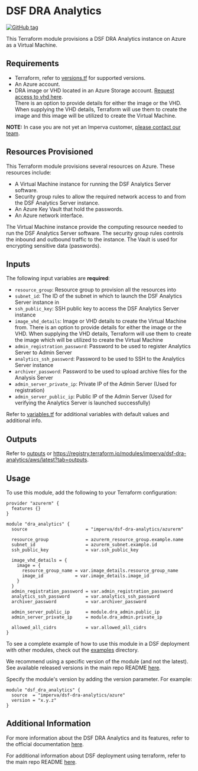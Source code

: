 # DSF DRA Analytics
[![GitHub tag](https://img.shields.io/github/v/tag/imperva/dsfkit.svg)](https://github.com/imperva/dsfkit/tags)

This Terraform module provisions a DSF DRA Analytics instance on Azure as a Virtual Machine.

## Requirements
* Terraform, refer to [versions.tf](versions.tf) for supported versions.
* An Azure account.
* DRA image or VHD located in an Azure Storage account. [Request access to vhd here](https://docs.google.com/forms/d/e/1FAIpQLSfCBUGHN04u2gK8IoxuHl4TLooBWUl7cK7ihS9Q5ZHwafNBHA/viewform). <br/>
  There is an option to provide details for either the image or the VHD. When supplying the VHD details, Terraform will use them to create the image and this image will be utilized to create the Virtual Machine.

**NOTE:** In case you are not yet an Imperva customer, [please contact our team](https://www.imperva.com/contact-us/).

## Resources Provisioned
This Terraform module provisions several resources on Azure. These resources include:
* A Virtual Machine instance for running the DSF Analytics Server software.
* Security group rules to allow the required network access to and from the DSF Analytics Server instance.
* An Azure Key Vault that hold the passwords.
* An Azure network interface.

The Virtual Machine instance provide the computing resource needed to run the DSF Analytics Server software. The security group rules controls the inbound and outbound traffic to the instance. The Vault is used for encrypting sensitive data (passwords).

## Inputs

The following input variables are **required**:

* `resource_group`: Resource group to provision all the resources into
* `subnet_id`: The ID of the subnet in which to launch the DSF Analytics Server instance in
* `ssh_public_key`: SSH public key to access the DSF Analytics Server instance
* `image_vhd_details`: Image or VHD details to create the Virtual Machine from. There is an option to provide details for either the image or the VHD. When supplying the VHD details, Terraform will use them to create the image which will be utilized to create the Virtual Machine
* `admin_registration_password`: Password to be used to register Analytics Server to Admin Server
* `analytics_ssh_password`: Password to be used to SSH to the Analytics Server instance
* `archiver_password`:  Password to be used to upload archive files for the Analysis Server
* `admin_server_private_ip`: Private IP of the Admin Server (Used for registration)
* `admin_server_public_ip`: Public IP of the Admin Server (Used for verifying the Analytics Server is launched successfully)

Refer to [variables.tf](variables.tf) for additional variables with default values and additional info.

## Outputs

Refer to [outputs](outputs.tf) or https://registry.terraform.io/modules/imperva/dsf-dra-analytics/aws/latest?tab=outputs.

## Usage

To use this module, add the following to your Terraform configuration:

```
provider "azurerm" {
  features {}
}

module "dra_analytics" {
  source                      = "imperva/dsf-dra-analytics/azurerm"
  
  resource_group              = azurerm_resource_group.example.name   
  subnet_id                   = azurerm_subnet.example.id
  ssh_public_key              = var.ssh_public_key
  
  image_vhd_details = {
    image = {
      resource_group_name = var.image_details.resource_group_name
      image_id            = var.image_details.image_id
    }
  }
  admin_registration_password = var.admin_registration_password
  analytics_ssh_password      = var.analytics_ssh_password
  archiver_password           = var.archiver_password
  
  admin_server_public_ip      = module.dra_admin.public_ip
  admin_server_private_ip     = module.dra_admin.private_ip
  
  allowed_all_cidrs           = var.allowed_all_cidrs
}
```

To see a complete example of how to use this module in a DSF deployment with other modules, check out the [examples](../../../examples/azure/) directory.

We recommend using a specific version of the module (and not the latest).
See available released versions in the main repo README [here](https://github.com/imperva/dsfkit#version-history).

Specify the module's version by adding the version parameter. For example:

```
module "dsf_dra_analytics" {
  source  = "imperva/dsf-dra-analytics/azure"
  version = "x.y.z"
}
```

## Additional Information

For more information about the DSF DRA Analytics and its features, refer to the official documentation [here](https://docs.imperva.com/bundle/z-kb-articles-km/page/4e487f3c.html).

For additional information about DSF deployment using terraform, refer to the main repo README [here](https://github.com/imperva/dsfkit/tree/1.7.17).